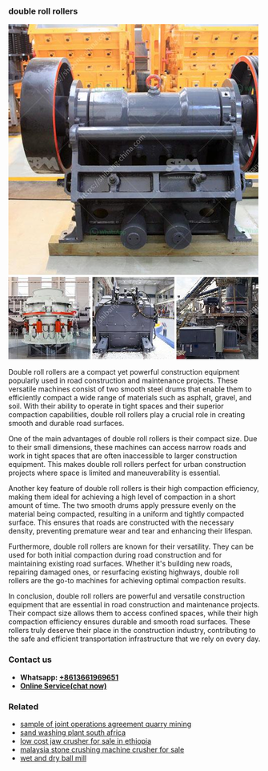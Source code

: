 <h3>double roll rollers</h3><img src='1702260270.jpg' alt=''><p>Double roll rollers are a compact yet powerful construction equipment popularly used in road construction and maintenance projects. These versatile machines consist of two smooth steel drums that enable them to efficiently compact a wide range of materials such as asphalt, gravel, and soil. With their ability to operate in tight spaces and their superior compaction capabilities, double roll rollers play a crucial role in creating smooth and durable road surfaces.</p><p>One of the main advantages of double roll rollers is their compact size. Due to their small dimensions, these machines can access narrow roads and work in tight spaces that are often inaccessible to larger construction equipment. This makes double roll rollers perfect for urban construction projects where space is limited and maneuverability is essential.</p><p>Another key feature of double roll rollers is their high compaction efficiency, making them ideal for achieving a high level of compaction in a short amount of time. The two smooth drums apply pressure evenly on the material being compacted, resulting in a uniform and tightly compacted surface. This ensures that roads are constructed with the necessary density, preventing premature wear and tear and enhancing their lifespan.</p><p>Furthermore, double roll rollers are known for their versatility. They can be used for both initial compaction during road construction and for maintaining existing road surfaces. Whether it's building new roads, repairing damaged ones, or resurfacing existing highways, double roll rollers are the go-to machines for achieving optimal compaction results.</p><p>In conclusion, double roll rollers are powerful and versatile construction equipment that are essential in road construction and maintenance projects. Their compact size allows them to access confined spaces, while their high compaction efficiency ensures durable and smooth road surfaces. These rollers truly deserve their place in the construction industry, contributing to the safe and efficient transportation infrastructure that we rely on every day.</p><h3>Contact us</h3><ul><li><strong>Whatsapp:&nbsp;<a href="https://wa.me/8613661969651">+8613661969651</a></strong></li><li><a href="https://swt.shibang-china.com/?git&amp;zhl&amp;double roll rollers"><strong>Online Service(chat now)</strong></a></li></ul><h3>Related</h3><ul><li><a href='sample of joint operations agreement quarry mining.md'>sample of joint operations agreement quarry mining</a></li><li><a href='sand washing plant south africa.md'>sand washing plant south africa</a></li><li><a href='low cost jaw crusher for sale in ethiopia.md'>low cost jaw crusher for sale in ethiopia</a></li><li><a href='malaysia stone crushing machine crusher for sale.md'>malaysia stone crushing machine crusher for sale</a></li><li><a href='wet and dry ball mill.md'>wet and dry ball mill</a></li></ul>